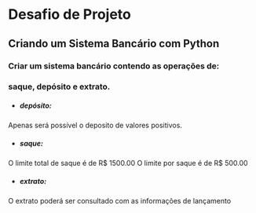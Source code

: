 # Desafio de Projeto

## Criando um Sistema Bancário com Python

### Criar um sistema bancário contendo as operações de: 
### saque, depósito e extrato.

- ##### depósito:

Apenas será possível o deposito de valores positivos.

- ##### saque:

O limite total de saque é de R$ 1500.00
O limite por saque é de R$ 500.00

- ##### extrato:

O extrato poderá ser consultado com as informações de lançamento